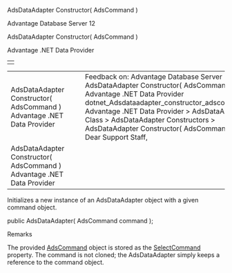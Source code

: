 AdsDataAdapter Constructor( AdsCommand )




Advantage Database Server 12  

AdsDataAdapter Constructor( AdsCommand )

Advantage .NET Data Provider

|  |
| --- |
|  |

|  |  |  |  |  |
| --- | --- | --- | --- | --- |
| AdsDataAdapter Constructor( AdsCommand )  Advantage .NET Data Provider |  |  | Feedback on: Advantage Database Server 12 - AdsDataAdapter Constructor( AdsCommand ) Advantage .NET Data Provider dotnet\_Adsdataadapter\_constructor\_adscommand\_ Advantage .NET Data Provider > AdsDataAdapter Class > AdsDataAdapter Constructors > AdsDataAdapter Constructor( AdsCommand ) / Dear Support Staff, |  |
| AdsDataAdapter Constructor( AdsCommand )  Advantage .NET Data Provider |  |  |  |  |

Initializes a new instance of an AdsDataAdapter object with a given command object.

public AdsDataAdapter( AdsCommand command );

Remarks

The provided [AdsCommand](dotnet_adscommand.htm) object is stored as the [SelectCommand](dotnet_adsdataadapter_selectcommand.htm) property. The command is not cloned; the AdsDataAdapter simply keeps a reference to the command object.